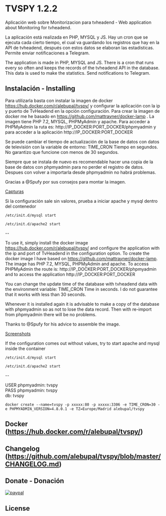 # TVSPY 1.2.2

Aplicación web sobre Monitorizacion para tvheadend - Web application about Monitoring for tvheadend.

La aplicación está realizada en PHP, MYSQL y JS. Hay un cron que se ejecuta cada cierto tiempo, el cual va guardando los registros que hay en la API de tvheadend, después con estos datos se elaboran las estadisticas. Permite enviar notificaciones a Telegram.

The application is made in PHP, MYSQL and JS. There is a cron that runs every so often and keeps the records of the tvheadend API in the database. This data is used to make the statistics. Send notifications to Telegram.

## Instalación - Installing
Para utilizarla basta con instalar la imagen de docker https://hub.docker.com/r/alebupal/tvspy/ y configurar la aplicación con la ip y puerto de TvHeadend en la opción configuración.
Para crear la imagen de docker me he basado en https://github.com/mattrayner/docker-lamp .
La imagen tiene PHP 7.2, MYSQL, PHPMyAdmin y apache.
Para acceder a PHPMyAdmin la ruta es: http://IP_DOCKER:PORT_DOCKER/phpmyadmin y para acceder a la aplicación http://IP_DOCKER:PORT_DOCKER

Se puede cambiar el tiempo de actualización de la base de datos con datos de televisión con la variable de entorno: TIME_CRON
Tiempo en segundos.
No garantizo que funcione con menos de 30 segundos.

Siempre que se instala de nuevo es recomendable hacer una copia de la base de datos con phpmyadmin para no perder el registro de datos. Despues con volver a importarla desde phpmyadmin no habrá problemas.

Gracias a @Spufy por sus consejos para montar la imagen.

[Capturas](https://github.com/alebupal/tvspy/tree/master/capturas)

Si la configuración sale sin valores, prueba a iniciar apache y mysql dentro del contenedor
```
/etc/init.d/mysql start
```
```
/etc/init.d/apache2 start
```

--

To use it, simply install the docker image https://hub.docker.com/r/alebupal/tvspy/ and configure the application with the ip and port of TvHeadend in the configuration option.
To create the docker image I have based on https://github.com/mattrayner/docker-lamp.
The image has PHP 7.2, MYSQL, PHPMyAdmin and apache.
To access PHPMyAdmin the route is: http://IP_DOCKER:PORT_DOCKER/phpmyadmin and to access the application http://IP_DOCKER:PORT_DOCKER

You can change the update time of the database with tvheadend data with the environment variable: TIME_CRON
Time in seconds.
I do not guarantee that it works with less than 30 seconds.

Whenever it is installed again it is advisable to make a copy of the database with phpmyadmin so as not to lose the data record. Then with re-import from phpmyadmin there will be no problems.

Thanks to @Spufy for his advice to assemble the image.

[Screenshots](https://github.com/alebupal/tvspy/tree/master/capturas)

If the configuration comes out without values, try to start apache and mysql inside the container
```
/etc/init.d/mysql start
```
```
/etc/init.d/apache2 start
```

--

USER phpmyadmin: tvspy<br/>
PASS phpmyadmin: tvspy<br/>
db: tvspy

```
docker create --name=tvspy -p xxxxx:80 -p xxxxx:3306 -e TIME_CRON=30 -e PHPMYADMIN_VERSION=4.8.0.1 -e TZ=Europe/Madrid alebupal/tvspy
```

## Docker (https://hub.docker.com/r/alebupal/tvspy/)

## Changelog (https://github.com/alebupal/tvspy/blob/master/CHANGELOG.md)

## Donate - Donación
[![paypal](https://www.paypalobjects.com/es_ES/ES/i/btn/btn_donateCC_LG.gif)](https://www.paypal.com/cgi-bin/webscr?cmd=_s-xclick&hosted_button_id=7M4FFLM5WMKWQ)

## License
